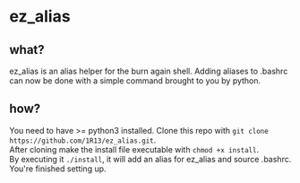 # ez_alias

## what?

ez_alias is an alias helper for the burn again shell.
Adding aliases to .bashrc can now be done with a simple command
brought to you by python.

## how?

You need to have >= python3 installed.
Clone this repo with ```git clone https://github.com/1R13/ez_alias.git```.\
After cloning make the install file executable with ```chmod +x install```.\
By executing it ```./install```, it will add an alias for ez_alias and source .bashrc. You're finished setting up.
